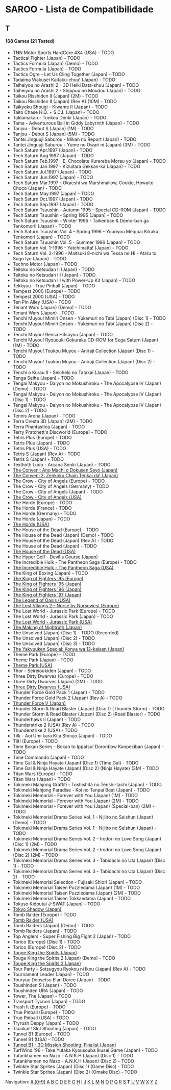 # SAROO - Lista de Compatibilidade

## T

#### 168 Games (21 Tested)

- TNN Motor Sports HardCore 4X4 (USA) - TODO
- Tactical Fighter (Japan) - TODO
- Tactics Formula (Japan) (Demo) - TODO
- Tactics Formula (Japan) - TODO
- Tactics Ogre - Let Us Cling Together (Japan) - TODO
- Tadaima Wakusei Kaitaku-chuu! (Japan) - TODO
- Taiheiyou no Arashi 2 - 3D Heiki Data-shuu (Japan) - TODO
- Taiheiyou no Arashi 2 - Shippuu no Moudou (Japan) - TODO
- Taikou Risshiden II (Japan) (2M) - TODO
- Taikou Risshiden II (Japan) (Rev A) (10M) - TODO
- Taikyoku Shougi - Kiwame II (Japan) - TODO
- Taito Chase H.Q. + S.C.I. (Japan) - TODO
- Taklamakan - Tonkou Denki (Japan) - TODO
- Tama - Adventurous Ball in Giddy Labyrinth (Japan) - TODO
- Tanjou - Debut S (Japan) (1M) - TODO
- Tanjou - Debut S (Japan) (5M) - TODO
- Tantei Jinguuji Saburou - Mikan no Report (Japan) - TODO
- Tantei Jinguuji Saburou - Yume no Owari ni (Japan) (3M) - TODO
- Tech Saturn Apr.1997 (Japan) - TODO
- Tech Saturn Aug.1997 (Japan) - TODO
- Tech Saturn Feb.1997 - E, Chocolate Kurereba Morau yo (Japan) - TODO
- Tech Saturn Jan.1997 - Kizuitara Gekkan-ka (Japan) - TODO
- Tech Saturn Jul.1997 (Japan) - TODO
- Tech Saturn Jun.1997 (Japan) - TODO
- Tech Saturn Mar.1997 - Okaeshi wa Marshmallow, Cookie, Howaito Choco (Japan) - TODO
- Tech Saturn May.1997 (Japan) - TODO
- Tech Saturn Oct.1997 (Japan) - TODO
- Tech Saturn Sep.1997 (Japan) - TODO
- Tech Saturn Tsuushin - Autumn 1995 - Special CD-ROM (Japan) - TODO
- Tech Saturn Tsuushin - Spring 1995 (Japan) - TODO
- Tech Saturn Tsuushin - Winter 1995 - Taikenban & Demo-ban ga Tenkomori! (Japan) - TODO
- Tech Saturn Tsuushin Vol. 4 - Spring 1996 - Youriyou Meippai Kikaku Tenkomori (Japan) - TODO
- Tech Saturn Tsuushin Vol. 5 - Summer 1996 (Japan) - TODO
- Tech Saturn Vol. 1-1996 - Yatchimatta! (Japan) - TODO
- Tech Saturn Vol. 2-1996 - Maitsuki 8-nichi wa Tessa no Hi - Ataru to Sugo Iyo (Japan) - TODO
- Techno Motor (Japan) - TODO
- Teitoku no Ketsudan II (Japan) - TODO
- Teitoku no Ketsudan III (Japan) - TODO
- Teitoku no Ketsudan III with Power-Up Kit (Japan) - TODO
- Tekkyuu - True Pinball (Japan) - TODO
- Tempest 2000 (Europe) - TODO
- Tempest 2000 (USA) - TODO
- Ten Pin Alley (USA) - TODO
- Tenant Wars (Japan) (Demo) - TODO
- Tenant Wars (Japan) - TODO
- Tenchi Muyou! Mimiri Onsen - Yukemuri no Tabi (Japan) (Disc 1) - TODO
- Tenchi Muyou! Mimiri Onsen - Yukemuri no Tabi (Japan) (Disc 2) - TODO
- Tenchi Muyou! Rensa Hitsuyou (Japan) - TODO
- Tenchi Muyou! Ryououki Gokuraku CD-ROM for Sega Saturn (Japan) (1M) - TODO
- Tenchi Muyou! Toukou Muyou - Aniraji Collection (Japan) (Disc 1) - TODO
- Tenchi Muyou! Toukou Muyou - Aniraji Collection (Japan) (Disc 2) - TODO
- Tenchi o Kurau II - Sekiheki no Tatakai (Japan) - TODO
- Tenga Seiha (Japan) - TODO
- Tengai Makyou - Daiyon no Mokushiroku - The Apocalypse IV (Japan) (Demo) - TODO
- Tengai Makyou - Daiyon no Mokushiroku - The Apocalypse IV (Japan) (Disc 1) - TODO
- Tengai Makyou - Daiyon no Mokushiroku - The Apocalypse IV (Japan) (Disc 2) - TODO
- Tennis Arena (Japan) - TODO
- Terra Cresta 3D (Japan) (2M) - TODO
- Terra Phantastica (Japan) - TODO
- Terry Pratchett's Discworld (Europe) - TODO
- Tetris Plus (Europe) - TODO
- Tetris Plus (Japan) - TODO
- Tetris Plus (USA) - TODO
- Tetris S (Japan) (Rev A) - TODO
- Tetris S (Japan) - TODO
- Texthoth Ludo - Arcana Senki (Japan) - TODO
- [The Conveni: Ano Machi o Dokusen Seyo (Japan)](../../Regions/Japan/T-4310G/01/README.md)
- [The Conveni 2: Zenkoku Chain Tenkai da! (Japan)](../../Regions/Japan/T-4317G/01/README.md)
- The Crow - City of Angels (Europe) - TODO
- The Crow - City of Angels (Germany) - TODO
- The Crow - City of Angels (Japan) - TODO
- [The Crow - City of Angels (USA)](../../Regions/USA/T-8124H/01/README.md)
- The Horde (Europe) - TODO
- The Horde (France) - TODO
- The Horde (Germany) - TODO
- The Horde (Japan) - TODO
- [The Horde (USA)](../../Regions/USA/T-15909H50/01/README.md)
- The House of the Dead (Europe) - TODO
- The House of the Dead (Japan) (Demo) - TODO
- The House of the Dead (Japan) (Rev A) - TODO
- The House of the Dead (Japan) - TODO
- [The House of the Dead (USA)](../../Regions/USA/T-26109G/01/README.md)
- [The Hyper Golf - Devil's Course (Japan)](../../Regions/Japan/T-2303H/01/README.md)
- The Incredible Hulk - The Pantheon Saga (Europe) - TODO
- [The Incredible Hulk - The Pantheon Saga (USA)](../../Regions/USA/T-7905H/01/README.md)
- The King of Boxing (Japan) - TODO
- [The King of Fighters '95 (Europe)](../../Regions/Europe/MK-81088/01/README.md)
- [The King of Fighters '95 (Japan)](../../Regions/Japan/T-3101G/01/README.md)
- [The King of Fighters '96 (Japan)](../../Regions/Japan/T-3108G/01/README.md)
- [The King of Fighters '97 (Japan)](../../Regions/Japan/T-3121G/01/README.md)
- [The Legend of Oasis (USA)](../../Regions/USA/MK-81302/01/README.md)
- [The Lost Vikings 2 - Norse by Norsewest (Europe)](../../Regions/Europe/T-12521H50/01/README.md)
- The Lost World - Jurassic Park (Europe) - TODO
- The Lost World - Jurassic Park (Japan) - TODO
- [The Lost World - Jurassic Park (USA)](../../Regions/USA/MK-81065/01/README.md)
- [The Making of Nightruth (Japan)](../../Regions/Japan/T-20203G/01/README.md)
- The Unsolved (Japan) (Disc 1) - TODO (Recorded)
- The Unsolved (Japan) (Disc 2) - TODO
- The Unsolved (Japan) (Disc 3) - TODO
- [The Yakyuuken Special: Konya wa 12-kaisen (Japan)](../../Regions/Japan/T-21901G/01/README.md)
- Theme Park (Europe) - TODO
- Theme Park (Japan) - TODO
- [Theme Park (USA)](../../Regions/USA/T-5001H/01/README.md)
- Thor - Seireioukiden (Japan) - TODO
- Three Dirty Dwarves (Europe) - TODO
- Three Dirty Dwarves (Japan) (2M) - TODO
- [Three Dirty Dwarves (USA)](../../Regions/USA/T-30401H/01/README.md)
- Thunder Force Gold Pack 1 (Japan) - TODO
- Thunder Force Gold Pack 2 (Japan) (Rev A) - TODO
- [Thunder Force V (Japan)](../../Regions/Japan/T-1811G/01/README.md)
- Thunder Storm & Road Blaster (Japan) (Disc 1) (Thunder Storm) - TODO
- Thunder Storm & Road Blaster (Japan) (Disc 2) (Road Blaster) - TODO
- Thunderhawk II (Japan) - TODO
- Thunderstrike 2 (USA) (Rev A) - TODO
- Thunderstrike 2 (USA) - TODO
- Tilk - Aoi Umi kara Kita Shoujo (Japan) - TODO
- Tilt! (Europe) - TODO
- Time Bokan Series - Bokan to Ippatsu! Doronbow Kanpekiban (Japan) - TODO
- Time Commando (Japan) - TODO
- Time Gal & Ninja Hayate (Japan) (Disc 1) (Time Gal) - TODO
- Time Gal & Ninja Hayate (Japan) (Disc 2) (Ninja Hayate) (3M) - TODO
- Titan Wars (Europe) - TODO
- Titan Wars (Japan) - TODO
- Tokimeki Mahjong Graffiti - Toshishita no Tenshi-tachi (Japan) - TODO
- Tokimeki Mahjong Paradise - Koi no Tenpai Beat (Japan) - TODO
- Tokimeki Memorial - Forever with You (Japan) (1M) - TODO
- Tokimeki Memorial - Forever with You (Japan) (2M) - TODO
- Tokimeki Memorial - Forever with You (Japan) (Special-ban) (2M) - TODO
- Tokimeki Memorial Drama Series Vol. 1 - Nijiiro no Seishun (Japan) (Demo) - TODO
- Tokimeki Memorial Drama Series Vol. 1 - Nijiiro no Seishun (Japan) - TODO
- Tokimeki Memorial Drama Series Vol. 2 - Irodori no Love Song (Japan) (Disc 1) (2M) - TODO
- Tokimeki Memorial Drama Series Vol. 2 - Irodori no Love Song (Japan) (Disc 2) (2M) - TODO
- Tokimeki Memorial Drama Series Vol. 3 - Tabidachi no Uta (Japan) (Disc 1) - TODO
- Tokimeki Memorial Drama Series Vol. 3 - Tabidachi no Uta (Japan) (Disc 2) - TODO
- Tokimeki Memorial Selection - Fujisaki Shiori (Japan) - TODO
- Tokimeki Memorial Taisen Puzzledama (Japan) (1M) - TODO
- Tokimeki Memorial Taisen Puzzledama (Japan) (2M) - TODO
- Tokimeki Memorial Taisen Tokkaedama (Japan) - TODO
- Tokuso Kidoutai J-SWAT (Japan) - TODO
- [Tokyo Shadow (Japan)](../../Regions/Japan/T-1110G/01/README.md)
- Tomb Raider (Europe) - TODO
- [Tomb Raider (USA)](../../Regions/USA/T-7910H/01/README.md)
- Tomb Raiders (Japan) (Demo) - TODO
- Tomb Raiders (Japan) - TODO
- Top Anglers - Super Fishing Big Fight 2 (Japan) - TODO
- Torico (Europe) (Disc 1) - TODO
- Torico (Europe) (Disc 2) - TODO
- [Touge King the Spirits (Japan)](../../Regions/Japan/T-14401G/01/README.md)
- Touge King the Spirits 2 (Japan) (Demo) - TODO
- [Touge King the Spirits 2 (Japan)](../../Regions/Japan/T-14412G/01/README.md)
- Tour Party - Sotsugyou Ryokou ni Ikou (Japan) (Rev A) - TODO
- Tournament Leader (Japan) - TODO
- Touryuu Densetsu Elan Doree (Japan) - TODO
- Toushinden S (Japan) - TODO
- Toushinden URA (Japan) - TODO
- Tower, The (Japan) - TODO
- Transport Tycoon (Japan) - TODO
- Trash It (Europe) - TODO
- True Pinball (Europe) - TODO
- True Pinball (USA) - TODO
- Tryrush Deppy (Japan) - TODO
- Tsuukai!! Slot Shooting (Japan) - TODO
- Tunnel B1 (Europe) - TODO
- Tunnel B1 (USA) - TODO
- [Tunnel B1 - 3D Mission Shooting: Finalist (Japan)](../../Regions/Japan/T-18511G/01/README.md)
- TurfWind '96 - Take Yutaka Kyousouba Ikusei Game (Japan) - TODO
- Tutankhamen no Nazo - A.N.K.H (Japan) (Disc 1) - TODO
- Tutankhamen no Nazo - A.N.K.H (Japan) (Disc 2) - TODO
- Twinkle Star Sprites (Japan) (Disc 1) (Game Disc) - TODO
- Twinkle Star Sprites (Japan) (Disc 2) (Omake Disc) - TODO

Navigation:
[# (0-9)](./09.md) [A](./A.md) [B](./B.md) [C](./C.md) [D](./D.md) [E](./E.md) [F](./F.md) [G](./G.md) [H](./H.md) [I](./I.md) [J](./J.md) [K](./K.md) [L](./L.md) [M](./M.md) [N](./N.md) [O](./O.md) [P](./P.md) [Q](./Q.md) [R](./R.md) [S](./S.md) **T** [U](./U.md) [V](./V.md) [W](./W.md) [X](./X.md) [Y](./Y.md) [Z](./Z.md)
